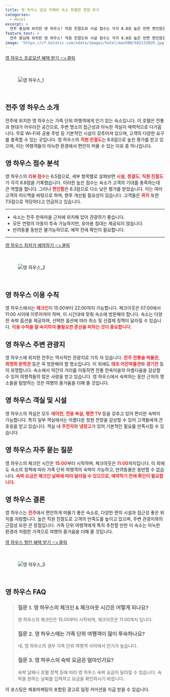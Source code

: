 ```yaml
---
title: 영 하우스 감성 카페와 숙소 특별한 경험 후기
categories:
  - Hotel
excerpt: >
  전주 중심에 위치한 영 하우스! 직원 친절도와 시설 점수는 각각 8.8로 높은 반면 편안함은 6.3으로 아쉬움을 남긴다. 전주 명소 탐방의 베이스캠프가 되어줄 숙소 자세한 정보는 클릭하세요!
feature_text: >
  전주 중심에 위치한 영 하우스! 직원 친절도와 시설 점수는 각각 8.8로 높은 반면 편안함은 6.3으로 아쉬움을 남긴다. 전주 명소 탐방의 베이스캠프가 되어줄 숙소 자세한 정보는 클릭하세요!
image: 'https://cf.bstatic.com/xdata/images/hotel/max500/582123829.jpg?k=8ad89f3274d9c48f930da59e9ed426371081f94cce57c6b286f56abd0c121a4a&o=&hp=1'
---
```


<p><a class="modoo-button" href="https://tinyurl.com/27ro823d" rel="nofollow noopener">영 하우스 프로모션 혜택 받기 👈 클릭</a></p><br/>
<figure class="image"><img alt="영 하우스_1" src="https://cf.bstatic.com/xdata/images/hotel/max1024x768/582123490.jpg?k=0286abf9922bf2c08965e1253f8a3918f6ccebfc630911aa9c91d771f7a2f9ea&amp;o=&amp;hp=1"/></figure><br/>

<h2 id="전주_영하우스_소개">전주 영 하우스 소개</h2>
<p>전주에 위치한 영 하우스는 가족 단위 여행객에게 인기 있는 숙소입니다. 이 호텔은 전통과 현대가 어우러진 공간으로, 주변 명소의 접근성과 아늑한 객실이 매력적으로 다가옵니다. 무료 Wi-Fi와 공용 주방 등 기본적인 시설이 갖추어져 있으며, 고객의 다양한 요구를 충족할 수 있는 곳입니다. 영 하우스의 <b><span style="color: #ee2323;">직원 친절도</span></b>는 8.8점으로 높은 평가를 받고 있으며, 이는 여행객들이 아늑한 환경에서 편안히 머물 수 있는 이유 중 하나입니다.</p>
<h2 id="영하우스_점수_분석">영 하우스 점수 분석</h2>
<p>영 하우스의 <b><span style="color: #ee2323;">리뷰 점수</span></b>는 6.5점으로, 세부 항목별로 살펴보면 <b><span style="color: #ee2323;">시설</span></b>, <b><span style="color: #ee2323;">청결도</span></b>, <b><span style="color: #ee2323;">직원 친절도</span></b>가 각각 8.8점을 기록했습니다. 이러한 높은 점수는 숙소가 고객의 기대를 충족하는데 큰 역할을 합니다. 그러나 <b><span style="color: #ee2323;">편안함</span></b>은 6.3점으로 다소 낮은 평가를 받았습니다. 이는 여러 고객의 피드백을 바탕으로 하며, 향후 개선될 필요성이 있습니다. 고객들은 <b><span style="color: #ee2323;">위치</span></b> 또한 7.5점으로 적당하다고 언급하고 있습니다.</p>
<hr/>
<ul>
<li>숙소는 전주 한옥마을 근처에 위치해 있어 관광하기 좋습니다.</li>
<li>모든 연령의 아동이 투숙 가능하지만, 유아용 침대는 제공되지 않습니다.</li>
<li>반려동물 동반은 불가능하므로, 예약 전에 확인이 필요합니다.</li>
</ul>
<hr/>
<p><a class="modoo-button" href="https://tinyurl.com/27ro823d" rel="nofollow noopener">영 하우스 최저가 예약하기 👈 클릭</a></p><br/>
<figure class="image"><img alt="영 하우스_2" src="https://cf.bstatic.com/xdata/images/hotel/max500/582123829.jpg?k=8ad89f3274d9c48f930da59e9ed426371081f94cce57c6b286f56abd0c121a4a&amp;o=&amp;hp=1"/></figure><br/>
<h2 id="영하우스_이용_수칙">영 하우스 이용 수칙</h2>
<p>영 하우스에서는 <b><span style="color: #ee2323;">체크인</span></b>이 15:00부터 22:00까지 가능합니다. 체크아웃은 07:00에서 11:00 사이에 이루어져야 하며, 이 시간대에 맞춰 숙소에 방문해야 합니다. 숙소는 다양한 숙박 옵션을 제공하며, 선택한 옵션에 따라 취소 및 선결제 정책이 달라질 수 있습니다. <b><span style="color: #ee2323;">이용 수칙을 잘 숙지하여 불필요한 혼선을 피하는 것이 중요합니다.</span></b></p>
<h2 id="영하우스_주변_관광지">영 하우스 주변 관광지</h2>
<p>영 하우스에 위치한 전주는 역사적인 관광지로 가득 차 있습니다. <b><span style="color: #ee2323;">전주 전통술 박물관</span></b>, <b><span style="color: #ee2323;">최명희 문학관</span></b> 등은 꼭 방문해야 할 명소입니다. 이 외에도 <b><span style="color: #ee2323;">태조 어진박물관</span></b>와 <b><span style="color: #ee2323;">경기전</span></b> 등이 유명합니다. 숙소에서 약간의 거리를 이동하면 전통 한옥마을의 아름다움을 감상할 수 있어 여행객들의 많은 사랑을 받고 있습니다. 영 하우스에서 숙박하는 동안 근처의 명소들을 탐방하는 것은 여행의 즐거움을 더해 줄 것입니다.</p>
<h2 id="영하우스_객실_및_시설">영 하우스 객실 및 시설</h2>
<p>영 하우스의 객실은 모두 <b><span style="color: #ee2323;">에어컨</span></b>, <b><span style="color: #ee2323;">전용 욕실</span></b>, <b><span style="color: #ee2323;">평면 TV</span></b> 등을 갖추고 있어 편리한 숙박이 가능합니다. 특히 일부 객실에서는 아름다운 정원 전망을 감상할 수 있어 고객들에게 큰 호응을 얻고 있습니다. 객실 내 <b><span style="color: #ee2323;">주전자</span></b>와 <b><span style="color: #ee2323;">냉장고</span></b>가 있어 기본적인 필요를 만족시킬 수 있습니다.</p>
<h2 id="자주_묻는_질문">영 하우스 자주 묻는 질문</h2>
<p>영 하우스의 체크인 시간은 <b><span style="color: #ee2323;">15:00</span></b>부터 시작하며, 체크아웃은 <b><span style="color: #ee2323;">11:00</span></b>까지입니다. 이 외에도 숙소의 정책에 따라 가족 단위 여행객의 숙박이 가능하고, 반려동물은 동반할 수 없습니다. <b><span style="color: #ee2323;">숙박 요금은 체크인 날짜에 따라 달라질 수 있으므로, 예약하기 전에 확인이 필요합니다.</span></b></p>
<h2 id="영하우스_결론">영 하우스 결론</h2>
<p>영 하우스는 <b><span style="color: #ee2323;">전주</span></b>에서 편안하게 머물기 좋은 숙소로, 다양한 편의 시설과 접근성 좋은 위치를 자랑합니다. 높은 직원 친절도로 고객의 만족도를 높이고 있으며, 주변 관광지와의 근접성 또한 큰 장점입니다. 가족 단위 여행객에게 특히 추천할 만한 이 숙소는 아늑한 환경과 저렴한 가격으로 여행의 즐거움을 더해 줄 것입니다.</p>

<p><a class="modoo-button" href="https://tinyurl.com/27ro823d" rel="nofollow noopener">영 하우스 할인 혜택 받기 👈 클릭</a></p><br>

<figure class="image"><img src="https://cf.bstatic.com/xdata/images/hotel/max500/582123485.jpg?k=ab3415627b28daf0167a6e4b60dc70729102d4d50676d43ed255c92cb24a5c73&o=&hp=1" alt="영 하우스_3"></figure><br>
<h2 id="영 하우스_FAQ">영 하우스 FAQ</h2>
<div itemscope="" itemtype="https://schema.org/FAQPage"> <blockquote> <div itemscope="" itemprop="mainEntity" itemtype="https://schema.org/Question"> <h3 id="질문_1" itemprop="name">질문 1. 영 하우스의 체크인 & 체크아웃 시간은 어떻게 되나요?</h3> <div itemscope="" itemprop="acceptedAnswer" itemtype="https://schema.org/Answer"> <span itemprop="text"> <p>영 하우스의 체크인은 15:00부터 시작되며, 체크아웃은 11:00까지 입니다.</p> </span> </div> </div> <div itemscope="" itemprop="mainEntity" itemtype="https://schema.org/Question"> <h3 id="질문_2" itemprop="name">질문 2. 영 하우스에는 가족 단위 여행객이 많이 투숙하나요?</h3> <div itemscope="" itemprop="acceptedAnswer" itemtype="https://schema.org/Answer"> <span itemprop="text"> <p>네, 영 하우스의 경우 가족 단위 여행객 사이에서 인기가 높습니다.</p> </span> </div> </div> <div itemscope="" itemprop="mainEntity" itemtype="https://schema.org/Question"> <h3 id="질문_3" itemprop="name">질문 3. 영 하우스의 숙박 요금은 얼마인가요?</h3> <div itemscope="" itemprop="acceptedAnswer" itemtype="https://schema.org/Answer"> <span itemprop="text"> <p>숙박 날짜나 호텔 정책 등에 따라 영 하우스 숙박 요금이 달라질 수 있습니다. 숙박을 원하는 날짜를 입력하고 요금을 확인하시기 바랍니다.</p> </span> </div> </div> </blockquote> </div><p>이 포스팅은 제휴마케팅이 포함된 광고로 일정 커미션을 지급 받을 수 있습니다.</p>

